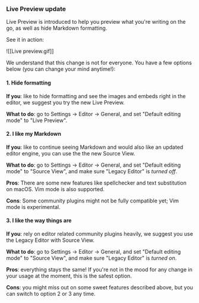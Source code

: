 ### Live Preview update

Live Preview is introduced to help you preview what you're writing on the go, as well as hide Markdown formatting.

See it in action:

![[Live preview.gif]]

We understand that this change is not for everyone. You have a few options below (you can change your mind anytime!):

#### 1. Hide formatting

**If you**: like to hide formatting and see the images and embeds right in the editor, we suggest you try the new Live Preview.

**What to do**: go to Settings -> Editor -> General, and set "Default editing mode" to "Live Preview".

#### 2. I like my Markdown

**If you**: like to continue seeing Markdown and would also like an updated editor engine, you can use the the new Source View.

**What to do**: go to Settings -> Editor -> General, and set "Default editing mode" to "Source View", and make sure "Legacy Editor" is *turned off*.

**Pros**: There are some new features like spellchecker and text substitution on macOS. Vim mode is also supported.

**Cons**: Some community plugins might not be fully compatible yet; Vim mode is experimental.

#### 3. I like the way things are

**If you**: rely on editor related community plugins heavily, we suggest you use the Legacy Editor with Source View.

**What to do**: go to Settings -> Editor -> General, and set "Default editing mode" to "Source View", and make sure "Legacy Editor" is *turned on*.

**Pros**: everything stays the same! If you're not in the mood for any change in your usage at the moment, this is the safest option.

**Cons**: you might miss out on some sweet features described above, but you can switch to option 2 or 3 any time.